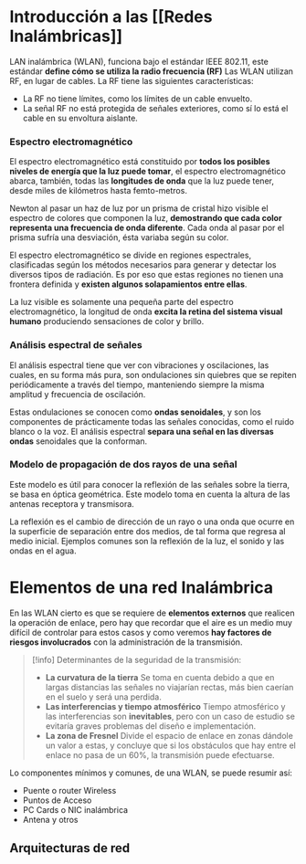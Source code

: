 # Introducción a las [[Redes Inalámbricas]]
LAN inalámbrica (WLAN), funciona bajo el estándar IEEE 802.11, este estándar **define cómo se utiliza la radio frecuencia (RF)**
Las WLAN utilizan RF, en lugar de cables. La RF tiene las siguientes características:
- La RF no tiene límites, como los límites de un cable envuelto.
- La señal RF no está protegida de señales exteriores, como sí lo está el cable en su envoltura aislante. 
### Espectro electromagnético
El espectro electromagnético está constituido por **todos los posibles niveles de energía que la luz puede tomar**, el espectro electromagnético abarca, también, todas las **longitudes de onda** que la luz puede tener, desde miles de kilómetros hasta femto-metros. 

Newton al pasar un haz de luz por un prisma de cristal hizo visible el espectro de colores que componen la luz, **demostrando que cada color representa una frecuencia de onda diferente**. Cada onda al pasar por el prisma sufría una desviación, ésta variaba según su color.

El espectro electromagnético se divide en regiones espectrales, clasificadas según los métodos necesarios para generar y detectar los diversos tipos de radiación. Es por eso que estas regiones no tienen una frontera definida y **existen algunos solapamientos entre ellas**.

La luz visible es solamente una pequeña parte del espectro electromagnético, la longitud de onda **excita la retina del sistema visual humano** produciendo sensaciones de color y brillo.
### Análisis espectral de señales
El análisis espectral tiene que ver con vibraciones y oscilaciones, las cuales, en su forma más pura, son ondulaciones sin quiebres que se repiten periódicamente a través del tiempo, manteniendo siempre la misma amplitud y frecuencia de oscilación.

Estas ondulaciones se conocen como **ondas senoidales**, y son los componentes de prácticamente todas las señales conocidas, como el ruido blanco o la voz. El análisis espectral **separa una señal en las diversas ondas** senoidales que la conforman.

### Modelo de propagación de dos rayos de una señal
Este modelo es útil para conocer la reflexión de las señales sobre la tierra, se basa en óptica geométrica. Este modelo toma en cuenta la altura de las antenas receptora  y transmisora.

La reflexión es el cambio de dirección de un rayo o una onda que ocurre en la superficie de separación entre dos medios, de tal forma que regresa al medio inicial. Ejemplos comunes son la reflexión de la luz, el sonido y las ondas en el agua. 
# Elementos de una red Inalámbrica
En las WLAN cierto es que se requiere de **elementos externos** que realicen la operación de enlace, pero hay que recordar que el aire es un medio muy difícil de controlar para estos casos y como veremos **hay factores de riesgos involucrados** con la administración de la transmisión.

> [!info] Determinantes de la seguridad de la transmisión:  
> - **La curvatura de la tierra**
> 	Se toma en cuenta debido a que en largas distancias las señales no viajarían rectas, más bien caerían en el suelo y será una perdida.
> - **Las interferencias y tiempo atmosférico**
> 	Tiempo atmosférico y las interferencias son **inevitables**, pero con un caso de estudio se evitaría graves problemas del diseño e implementación.
> - **La zona de Fresnel**
> 	Divide el espacio de enlace en zonas dándole un valor a estas, y concluye que si los obstáculos que hay entre el enlace no pasa de un 60%, la transmisión puede efectuarse.

Lo componentes mínimos y comunes, de una WLAN, se puede resumir así:
- Puente o router Wireless
- Puntos de Acceso
- PC Cards o NIC inalámbrica
- Antena y otros

## Arquitecturas de red


